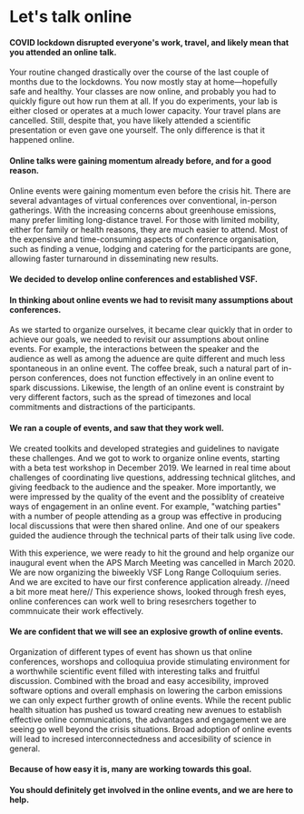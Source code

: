 # Let's talk online

#### COVID lockdown disrupted everyone's work, travel, and likely mean that you attended an online talk.

Your routine changed drastically over the course of the last couple of months due to the lockdowns. You now mostly stay at home—hopefully safe and healthy. Your classes are now online, and probably you had to quickly figure out how run them at all. If you do experiments, your lab is either closed or operates at a much lower capacity. Your travel plans are cancelled. Still, despite that, you have likely attended a scientific presentation or even gave one yourself. The only difference is that it happened online.

#### Online talks were gaining momentum already before, and for a good reason.
Online events were gaining momentum even before the crisis hit.
There are several advantages of virtual conferences over conventional, in-person gatherings.
With the increasing concerns about greenhouse emissions, many prefer limiting long-distance travel.
For those with limited mobility, either for family or health reasons, they are much easier to attend.
Most of the expensive and time-consuming aspects of conference organisation, such as finding a venue, lodging and catering for the participants are gone, allowing faster turnaround in disseminating new results.

#### We decided to develop online conferences and established VSF.

#### In thinking about online events we had to revisit many assumptions about conferences.

As we started to organize ourselves, it became clear quickly that in order to achieve our goals, we needed to revisit our assumptions about online events. For example, the interactions between the speaker and the audience as well as among the aduence are quite different and much less spontaneous in an online event. The coffee break, such a natural part of in-person conferences, does not function effectively in an online event to spark discussions. Likewise, the length of an online event is constraint by very different factors, such as the spread of timezones and local commitments and distractions of the participants.

#### We ran a couple of events, and saw that they work well.

We created toolkits and developed strategies and guidelines to navigate these challenges. And we got to work to organize online events, starting with a beta test workshop in December 2019. We learned in real time about challenges of coordinating live questions, addressing technical glitches, and giving feedback to the audience and the speaker. More importantly, we were impressed by the quality of the event and the possiblity of createive ways of engagement in an online event. For example, "watching parties" with a number of people attending as a group was effective in producing local discussions that were then shared online. And one of our speakers guided the audience through the technical parts of their talk using live code.

With this experience, we were ready to hit the ground and help organize our inaugural event when the APS March Meeting was cancelled in March 2020. We are now organizing the biweekly VSF Long Range Colloquium series. And we are excited to have our first conference application already. //need a bit more meat here// This experience shows, looked through fresh eyes, online conferences can work well to bring resesrchers together to commnuicate their work effectively.


#### We are confident that we will see an explosive growth of online events.

Organization of different types of event has shown us that online conferences, worshops and colloquiua provide stimulating environment for a worthwhile scientific event filled with interesting talks and fruitful discussion. Combined with the broad and easy accesibility, improved software options and overall emphasis on lowering the carbon emissions we can only expect further growth of online events. While the recent public health situation has pushed us toward creating new avenues to establish effective online communications, the advantages and engagement we are seeing go well beyond the crisis situations. Broad adoption of online events will lead to incresed interconnectedness and accesibility of science in general.


#### Because of how easy it is, many are working towards this goal.

#### You should definitely get involved in the online events, and we are here to help.
